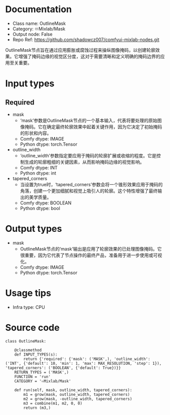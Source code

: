 # Documentation
- Class name: OutlineMask
- Category: ♾️Mixlab/Mask
- Output node: False
- Repo Ref: https://github.com/shadowcz007/comfyui-mixlab-nodes.git

OutlineMask节点旨在通过应用膨胀或腐蚀过程来操纵图像掩码，以创建轮廓效果。它增强了掩码边缘的视觉区分度，这对于需要清晰和定义明确的掩码边界的应用至关重要。

# Input types
## Required
- mask
    - ‘mask’参数是OutlineMask节点的一个基本输入，代表将要处理的原始图像掩码。它在确定最终轮廓效果中起着关键作用，因为它决定了初始掩码的形状和内容。
    - Comfy dtype: IMAGE
    - Python dtype: torch.Tensor
- outline_width
    - ‘outline_width’参数指定要应用于掩码的轮廓扩展或收缩的程度。它是控制生成的轮廓粗细的关键因素，从而影响掩码边缘的视觉影响。
    - Comfy dtype: INT
    - Python dtype: int
- tapered_corners
    - 当设置为true时，‘tapered_corners’参数会将一个锥形效果应用于掩码的角落，创建一个更加细腻和视觉上吸引人的轮廓。这个特性增强了最终输出的美学质量。
    - Comfy dtype: BOOLEAN
    - Python dtype: bool

# Output types
- mask
    - OutlineMask节点的‘mask’输出是应用了轮廓效果的已处理图像掩码。它很重要，因为它代表了节点操作的最终产品，准备用于进一步使用或可视化。
    - Comfy dtype: IMAGE
    - Python dtype: torch.Tensor

# Usage tips
- Infra type: CPU

# Source code
```
class OutlineMask:

    @classmethod
    def INPUT_TYPES(s):
        return {'required': {'mask': ('MASK',), 'outline_width': ('INT', {'default': 10, 'min': 1, 'max': MAX_RESOLUTION, 'step': 1}), 'tapered_corners': ('BOOLEAN', {'default': True})}}
    RETURN_TYPES = ('MASK',)
    FUNCTION = 'run'
    CATEGORY = '♾️Mixlab/Mask'

    def run(self, mask, outline_width, tapered_corners):
        m1 = grow(mask, outline_width, tapered_corners)
        m2 = grow(mask, -outline_width, tapered_corners)
        m3 = combine(m1, m2, 0, 0)
        return (m3,)
```